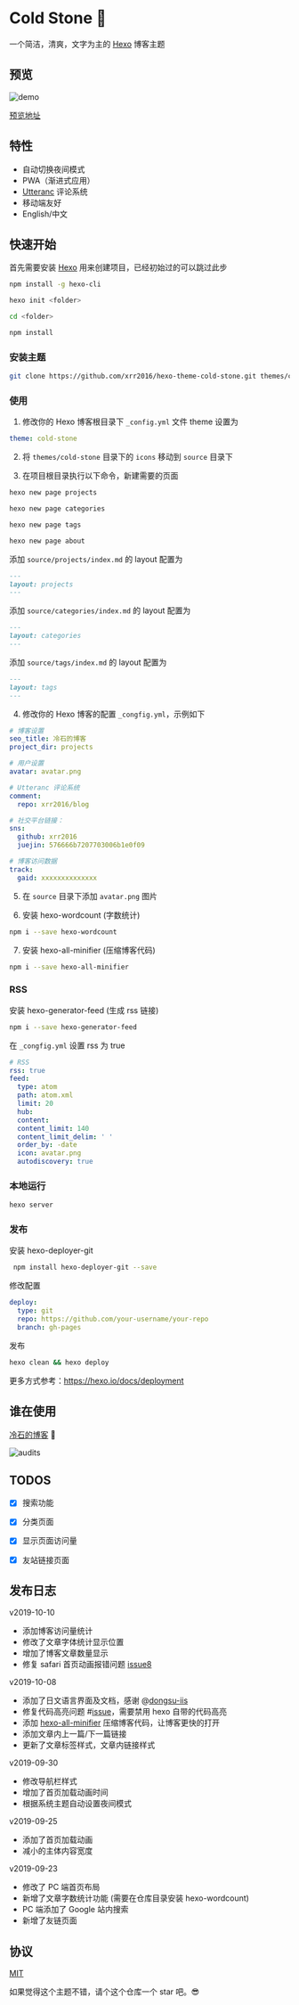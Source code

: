 # Cold Stone :tada:

一个简洁，清爽，文字为主的 [Hexo](https://hexo.io/zh-cn) 博客主题

## 预览

![demo](images/index.png)

[预览地址](https://coldstone.fun)

## 特性

- 自动切换夜间模式
- PWA（渐进式应用）
- [Utteranc](https://utteranc.es/) 评论系统
- 移动端友好
- English/中文

## 快速开始

首先需要安装 [Hexo](https://hexo.io) 用来创建项目，已经初始过的可以跳过此步

```sh
npm install -g hexo-cli

hexo init <folder>

cd <folder>

npm install
```

### 安装主题

```sh
git clone https://github.com/xrr2016/hexo-theme-cold-stone.git themes/cold-stone --depth 1
```

### 使用

1. 修改你的 Hexo 博客根目录下 `_config.yml` 文件 theme 设置为

```yml
theme: cold-stone
```

2. 将 `themes/cold-stone` 目录下的 `icons` 移动到 `source` 目录下

3. 在项目根目录执行以下命令，新建需要的页面

```sh
hexo new page projects

hexo new page categories

hexo new page tags

hexo new page about
```

添加 `source/projects/index.md` 的 layout 配置为

```md
---
layout: projects
---
```

添加 `source/categories/index.md` 的 layout 配置为

```md
---
layout: categories
---
```

添加 `source/tags/index.md` 的 layout 配置为

```md
---
layout: tags
---
```

4. 修改你的 Hexo 博客的配置 `_congfig.yml`，示例如下

```yml
# 博客设置
seo_title: 冷石的博客
project_dir: projects

# 用户设置
avatar: avatar.png

# Utteranc 评论系统
comment:
  repo: xrr2016/blog

# 社交平台链接：
sns:
  github: xrr2016
  juejin: 576666b7207703006b1e0f09

# 博客访问数据
track:
  gaid: xxxxxxxxxxxxxx
```

5. 在 `source` 目录下添加 `avatar.png` 图片

6. 安装 hexo-wordcount (字数统计)

```sh
npm i --save hexo-wordcount
```

7. 安装 hexo-all-minifier (压缩博客代码)

```sh
npm i --save hexo-all-minifier
```

### RSS

安装 hexo-generator-feed (生成 rss 链接)

```sh
npm i --save hexo-generator-feed
```

在 `_congfig.yml` 设置 rss 为 true

```yml
# RSS
rss: true
feed:
  type: atom
  path: atom.xml
  limit: 20
  hub:
  content:
  content_limit: 140
  content_limit_delim: ' '
  order_by: -date
  icon: avatar.png
  autodiscovery: true
```

### 本地运行

```sh
hexo server
```

### 发布

安装 hexo-deployer-git

```sh
 npm install hexo-deployer-git --save
```

修改配置

```yml
deploy:
  type: git
  repo: https://github.com/your-username/your-repo
  branch: gh-pages
```

发布

```sh
hexo clean && hexo deploy
```

更多方式参考：https://hexo.io/docs/deployment

## 谁在使用

[冷石的博客](https://coldstone.fun) 💯

![audits](images/audits.gif)

## TODOS

- [x] 搜索功能

- [x] 分类页面

- [x] 显示页面访问量

- [x] 友站链接页面

## 发布日志

v2019-10-10

- 添加博客访问量统计
- 修改了文章字体统计显示位置
- 增加了博客文章数量显示
- 修复 safari 首页动画报错问题 [issue8](https://github.com/xrr2016/hexo-theme-cold-stone/issues/8)

v2019-10-08

- 添加了日文语言界面及文档，感谢 @[dongsu-iis](https://github.com/dongsu-iis)
- 修复代码高亮问题 #[issue](https://github.com/xrr2016/hexo-theme-cold-stone/issues/7)，需要禁用 hexo 自带的代码高亮
- 添加 [hexo-all-minifier](https://github.com/chenzhutian/hexo-all-minifier#readme) 压缩博客代码，让博客更快的打开
- 添加文章内上一篇/下一篇链接
- 更新了文章标签样式，文章内链接样式

v2019-09-30

- 修改导航栏样式
- 增加了首页加载动画时间
- 根据系统主题自动设置夜间模式

v2019-09-25

- 添加了首页加载动画
- 减小的主体内容宽度

v2019-09-23

- 修改了 PC 端首页布局
- 新增了文章字数统计功能 (需要在仓库目录安装 hexo-wordcount)
- PC 端添加了 Google 站内搜索
- 新增了友链页面

## 协议

[MIT](LICENSE)

如果觉得这个主题不错，请个这个仓库一个 star 吧。😎

